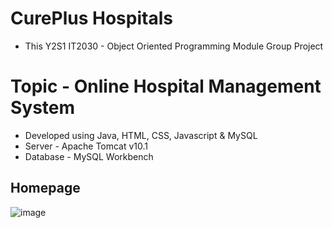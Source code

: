 # CurePlus Hospitals
- This Y2S1 IT2030 - Object Oriented Programming Module Group Project

# Topic - Online Hospital Management System

- Developed using Java, HTML, CSS, Javascript & MySQL
- Server - Apache Tomcat v10.1
- Database - MySQL Workbench

## Homepage

![image](https://github.com/HishenPerera/Online-Hospital-Management-System/blob/Main-Branch/Project%20Details/Homepage.png)
